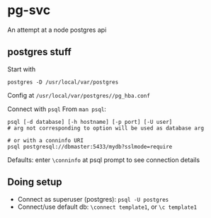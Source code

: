 # pg-svc 

An attempt at a node postgres api

## postgres stuff

Start with 

```
postgres -D /usr/local/var/postgres
```

Config at `/usr/local/var/postgres//pg_hba.conf`

Connect with `psql`
From `man psql`: 
```
psql [-d database] [-h hostname] [-p port] [-U user]
# arg not corresponding to option will be used as database arg

# or with a conninfo URI
psql postgresql://dbmaster:5433/mydb?sslmode=require
```

Defaults: enter `\conninfo` at psql prompt to see connection details

## Doing setup 

- Connect as superuser (postgres): `psql -U postgres`
- Connect/use default db: `\connect template1`, or `\c template1`
